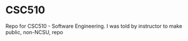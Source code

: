 # CSC510

Repo for CSC510 - Software Engineering. I was told by instructor to make public, non-NCSU, repo

